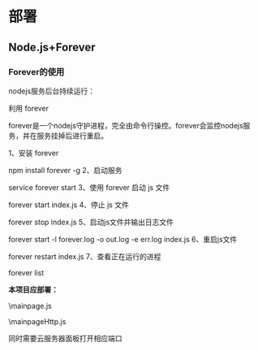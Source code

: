 # 部署

## Node.js+Forever

### Forever的使用

nodejs服务后台持续运行：

利用 forever

forever是一个nodejs守护进程，完全由命令行操控。forever会监控nodejs服务，并在服务挂掉后进行重启。

1、安装 forever

npm install forever -g
2、启动服务

service forever start
3、使用 forever 启动 js 文件

forever start index.js
4、停止 js 文件

forever stop index.js
5、启动js文件并输出日志文件

forever start -l forever.log -o out.log -e err.log index.js
6、重启js文件

forever restart index.js
7、查看正在运行的进程

forever list

**本项目应部署：**

\mainpage.js

\mainpageHttp.js

同时需要云服务器面板打开相应端口

